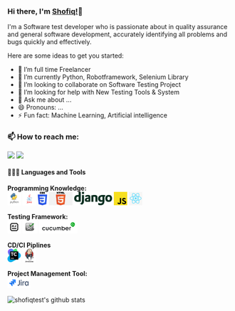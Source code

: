 ### Hi there, I'm [Shofiq!](https://github.com/shofiqtest/shofiq.github-oi)👋

I'm a Software test developer who is passionate about in quality assurance and general software development, accurately identifying all problems and bugs quickly and effectively.

Here are some ideas to get you started:

- 🔭 I’m full time Freelancer 
- 🌱 I’m currently Python, Robotframework, Selenium Library  
- 👯 I’m looking to collaborate on Software Testing Project
- 🤔 I’m looking for help with New Testing Tools & System
- 💬 Ask me about ...
- 😄 Pronouns: ...
- ⚡ Fun fact: Machine Learning, Artificial intelligence

### 📫 How to reach me:   
   [<img src="https://img.icons8.com/color/48/000000/linkedin.png" width="3.5%"/>](https://www.linkedin.com/in/mdshofiqul/)
  <a href="mailto:shofiqtest@gmail.com"> <img src="https://img.icons8.com/fluent/48/000000/gmail.png" width="3.5%"/> </a>
  
  #### 👨🏻‍💻 Languages and Tools <br /> 
  
  **Programming Knowledge:**<br /> 
  <code><img height="30" src="https://github.com/shofiqtest/shofiqtest/blob/master/Images/python.png"></code>
  <code><img height="30" src="https://github.com/shofiqtest/shofiqtest/blob/master/Images/java.png"></code>
  <code><img height="30" src="https://github.com/shofiqtest/shofiqtest/blob/master/Images/css3.png"></code>
  <code><img height="30" src="https://github.com/shofiqtest/shofiqtest/blob/master/Images/html.png"></code>
  <code><img height="30" src="https://github.com/shofiqtest/shofiqtest/blob/master/Images/django.svg"></code>
  <code><img height="30" src="https://github.com/shofiqtest/shofiqtest/blob/master/Images/js.png"></code>
  <code><img height="30" src="https://github.com/shofiqtest/shofiqtest/blob/master/Images/reactjs.png"></code>
  
  **Testing Framework:**<br /> 
  <code><img height="30" src="https://github.com/shofiqtest/shofiqtest/blob/master/Images/robotframework.png"></code>
  <code><img height="30" src="https://github.com/shofiqtest/shofiqtest/blob/master/Images/selenium.png"></code>
  <code><img height="30" src="https://github.com/shofiqtest/shofiqtest/blob/master/Images/cucumber.png"></code>
  
  **CD/CI Piplines**<br /> 
  <code><img height="30" src="https://github.com/shofiqtest/shofiqtest/blob/master/Images/teamcity.png"></code>
  <code><img height="30" src="https://github.com/shofiqtest/shofiqtest/blob/master/Images/jenkins.jfif"></code>
  
  **Project Management Tool:**<br /> 
  <code><img height="25" src="https://github.com/shofiqtest/shofiqtest/blob/master/Images/jira.png"></code>
  
![shofiqtest's github stats](https://github-readme-stats.vercel.app/api?username=shofiqtest)

